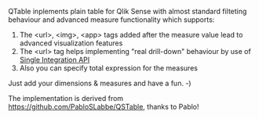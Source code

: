 QTable inplements plain table for Qlik Sense with almost standard filteting behaviour and advanced measure functionality which supports:
1. The \<url\>, \<img\>, \<app\> tags added after the measure value lead to advanced visualization features
2. The \<url\> tag helps implementing "real drill-down" behaviour by use of [Single Integration API](https://help.qlik.com/en-US/sense-developer/May2022/Subsystems/APIs/Content/Sense_ClientAPIs/single-integration-api.htm)
3. Also you can specify total expression for the measures

Just add your dimensions & measures and have a fun. -)

The implementation is derived from https://github.com/PabloSLabbe/QSTable, thanks to Pablo!
